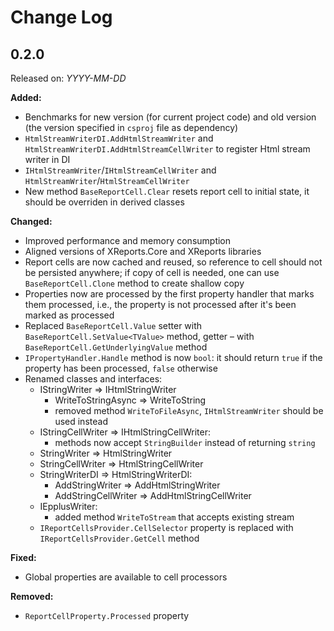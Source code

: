 # Change Log

## 0.2.0

Released on: *YYYY-MM-DD*

**Added:**
- Benchmarks for new version (for current project code) and old version (the version specified in `csproj` file as dependency)
- `HtmlStreamWriterDI.AddHtmlStreamWriter` and `HtmlStreamWriterDI.AddHtmlStreamCellWriter` to register Html stream writer in DI
- `IHtmlStreamWriter`/`IHtmlStreamCellWriter` and `HtmlStreamWriter`/`HtmlStreamCellWriter`
- New method `BaseReportCell.Clear` resets report cell to initial state, it should be overriden in derived classes

**Changed:**
- Improved performance and memory consumption
- Aligned versions of XReports.Core and XReports libraries
- Report cells are now cached and reused, so reference to cell should not be persisted anywhere; if copy of cell is needed, one can use `BaseReportCell.Clone` method to create shallow copy
- Properties now are processed by the first property handler that marks them processed, i.e., the property is not processed after it's been marked as processed
- Replaced `BaseReportCell.Value` setter with `BaseReportCell.SetValue<TValue>` method, getter – with `BaseReportCell.GetUnderlyingValue` method
- `IPropertyHandler.Handle` method is now `bool`: it should return `true` if the property has been processed, `false` otherwise
- Renamed classes and interfaces:
  - IStringWriter ⇒ IHtmlStringWriter
    - WriteToStringAsync ⇒ WriteToString
    - removed method `WriteToFileAsync`, `IHtmlStreamWriter` should be used instead
  - IStringCellWriter ⇒ IHtmlStringCellWriter:
    - methods now accept `StringBuilder` instead of returning `string`
  - StringWriter ⇒ HtmlStringWriter
  - StringCellWriter ⇒ HtmlStringCellWriter
  - StringWriterDI ⇒ HtmlStringWriterDI:
    - AddStringWriter ⇒ AddHtmlStringWriter
    - AddStringCellWriter ⇒ AddHtmlStringCellWriter
  - IEpplusWriter:
    - added method `WriteToStream` that accepts existing stream
  - `IReportCellsProvider.CellSelector` property is replaced with `IReportCellsProvider.GetCell` method

**Fixed:**
- Global properties are available to cell processors

**Removed:**
- `ReportCellProperty.Processed` property
